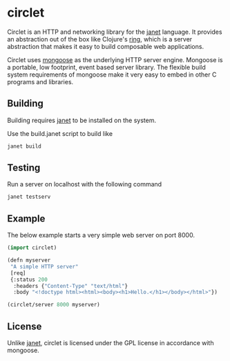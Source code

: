 # circlet

Circlet is an HTTP and networking library for the [janet](https://github.com/janet-lang/janet) language.
It provides an abstraction out of the box like Clojure's [ring](https://github.com/ring-clojure/ring), which
is a server abstraction that makes it easy to build composable web applications.

Circlet uses [mongoose](https://cesanta.com/) as the underlying HTTP server engine. Mongoose
is a portable, low footprint, event based server library. The flexible build system requirements
of mongoose make it very easy to embed in other C programs and libraries.

## Building

Building requires [janet](https://github.com/janet-lang/janet) to be installed on the system.

Use the build.janet script to build like

```sh
janet build
```

## Testing

Run a server on localhost with the following command

```sh
janet testserv
```

## Example

The below example starts a very simple web server on port 8000.

```lisp
(import circlet)

(defn myserver 
 "A simple HTTP server"
 [req]
 {:status 200
  :headers {"Content-Type" "text/html"}
  :body "<!doctype html><html><body><h1>Hello.</h1></body></html>"})

(circlet/server 8000 myserver)
```

## License

Unlike [janet](https://github.com/janet-lang/janet), circlet is licensed under
the GPL license in accordance with mongoose. 
